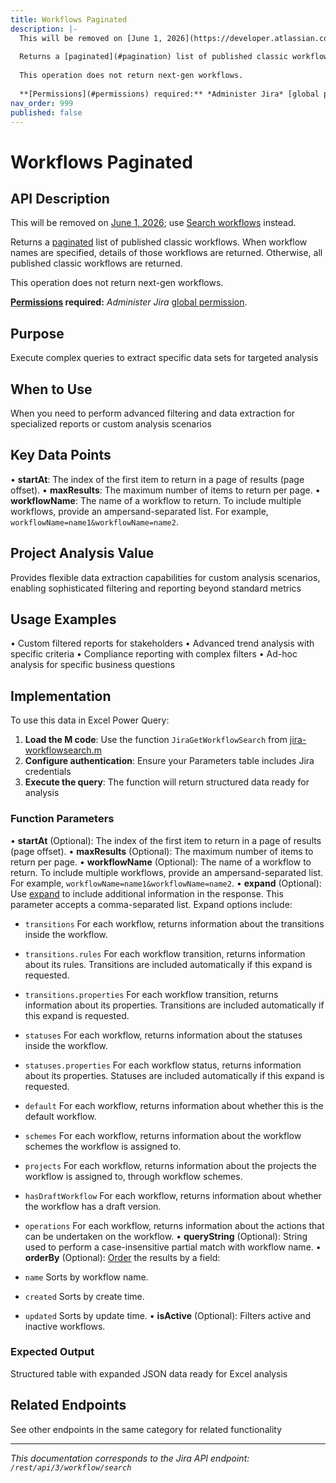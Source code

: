 ```yaml
---
title: Workflows Paginated
description: |-
  This will be removed on [June 1, 2026](https://developer.atlassian.com/cloud/jira/platform/changelog/#CHANGE-2569); use [Search workflows](#api-rest-api-3-workflows-search-get) instead.
  
  Returns a [paginated](#pagination) list of published classic workflows. When workflow names are specified, details of those workflows are returned. Otherwise, all published classic workflows are returned.
  
  This operation does not return next-gen workflows.
  
  **[Permissions](#permissions) required:** *Administer Jira* [global permission](https://confluence.atlassian.com/x/x4dKLg).
nav_order: 999
published: false
---
```


# Workflows Paginated

## API Description
This will be removed on [June 1, 2026](https://developer.atlassian.com/cloud/jira/platform/changelog/#CHANGE-2569); use [Search workflows](#api-rest-api-3-workflows-search-get) instead.

Returns a [paginated](#pagination) list of published classic workflows. When workflow names are specified, details of those workflows are returned. Otherwise, all published classic workflows are returned.

This operation does not return next-gen workflows.

**[Permissions](#permissions) required:** *Administer Jira* [global permission](https://confluence.atlassian.com/x/x4dKLg).

## Purpose
Execute complex queries to extract specific data sets for targeted analysis

## When to Use
When you need to perform advanced filtering and data extraction for specialized reports or custom analysis scenarios

## Key Data Points
• **startAt**: The index of the first item to return in a page of results (page offset).
• **maxResults**: The maximum number of items to return per page.
• **workflowName**: The name of a workflow to return. To include multiple workflows, provide an ampersand-separated list. For example, `workflowName=name1&workflowName=name2`.

## Project Analysis Value
Provides flexible data extraction capabilities for custom analysis scenarios, enabling sophisticated filtering and reporting beyond standard metrics

## Usage Examples
• Custom filtered reports for stakeholders
• Advanced trend analysis with specific criteria
• Compliance reporting with complex filters
• Ad-hoc analysis for specific business questions

## Implementation
To use this data in Excel Power Query:

1. **Load the M code**: Use the function `JiraGetWorkflowSearch` from [jira-workflowsearch.m](../assets/jira-workflowsearch.m)
2. **Configure authentication**: Ensure your Parameters table includes Jira credentials
3. **Execute the query**: The function will return structured data ready for analysis

### Function Parameters
• **startAt** (Optional): The index of the first item to return in a page of results (page offset).
• **maxResults** (Optional): The maximum number of items to return per page.
• **workflowName** (Optional): The name of a workflow to return. To include multiple workflows, provide an ampersand-separated list. For example, `workflowName=name1&workflowName=name2`.
• **expand** (Optional): Use [expand](#expansion) to include additional information in the response. This parameter accepts a comma-separated list. Expand options include:

 *  `transitions` For each workflow, returns information about the transitions inside the workflow.
 *  `transitions.rules` For each workflow transition, returns information about its rules. Transitions are included automatically if this expand is requested.
 *  `transitions.properties` For each workflow transition, returns information about its properties. Transitions are included automatically if this expand is requested.
 *  `statuses` For each workflow, returns information about the statuses inside the workflow.
 *  `statuses.properties` For each workflow status, returns information about its properties. Statuses are included automatically if this expand is requested.
 *  `default` For each workflow, returns information about whether this is the default workflow.
 *  `schemes` For each workflow, returns information about the workflow schemes the workflow is assigned to.
 *  `projects` For each workflow, returns information about the projects the workflow is assigned to, through workflow schemes.
 *  `hasDraftWorkflow` For each workflow, returns information about whether the workflow has a draft version.
 *  `operations` For each workflow, returns information about the actions that can be undertaken on the workflow.
• **queryString** (Optional): String used to perform a case-insensitive partial match with workflow name.
• **orderBy** (Optional): [Order](#ordering) the results by a field:

 *  `name` Sorts by workflow name.
 *  `created` Sorts by create time.
 *  `updated` Sorts by update time.
• **isActive** (Optional): Filters active and inactive workflows.

### Expected Output
Structured table with expanded JSON data ready for Excel analysis

## Related Endpoints
See other endpoints in the same category for related functionality

---
*This documentation corresponds to the Jira API endpoint: `/rest/api/3/workflow/search`*
